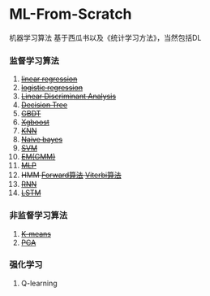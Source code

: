 # ML-From-Scratch
机器学习算法 基于西瓜书以及《统计学习方法》，当然包括DL


### 监督学习算法

1. ~~[linear regression](https://github.com/HadXu/ML-From-Scratch/blob/master/线性回归.ipynb)~~
2. ~~[logistic regression](https://github.com/HadXu/ML-From-Scratch/blob/master/对数几率回归.ipynb)~~
3. ~~[Linear Discriminant Analysis](https://github.com/HadXu/ML-From-Scratch/blob/master/线性判别分析LDA.ipynb)~~
4. ~~[Decision Tree](https://github.com/HadXu/ML-From-Scratch/blob/master/Decision%20Tree%20for%20Classification%20And%20Regression.ipynb)~~
5. ~~[GBDT](https://github.com/HadXu/ML-From-Scratch/blob/master/GBDT%20梯度提升.ipynb)~~
6. ~~[Xgboost](https://github.com/HadXu/ML-From-Scratch/blob/master/Xgboost%20算法.ipynb)~~
7. ~~[KNN](https://github.com/HadXu/ML-From-Scratch/blob/master/KNN.ipynb)~~
8. ~~[Naive bayes](https://github.com/HadXu/ML-From-Scratch/blob/master/Naive%20Bayes.ipynb)~~
9. ~~[SVM](https://github.com/HadXu/ML-From-Scratch/blob/master/SVM%20SMO.ipynb)~~
10. ~~[EM(GMM)](https://github.com/HadXu/ML-From-Scratch/blob/master/GaussianMixtureModel.ipynb)~~
11. ~~[MLP](https://github.com/HadXu/ML-From-Scratch/blob/master/utils/MLP.ipynb)~~
12. ~~HMM [Forward算法](https://github.com/HadXu/ML-From-Scratch/blob/master/HMM_forward.py) [Viterbi算法](https://github.com/HadXu/ML-From-Scratch/blob/master/Viterbi.py)~~
13. ~~[RNN](https://github.com/HadXu/ML-From-Scratch/blob/master/utils/Simple%20RNN.ipynb)~~
14. ~~[LSTM](https://github.com/HadXu/ML-From-Scratch/blob/master/LSTM_FS.ipynb)~~
### 非监督学习算法

1. ~~[K-means](https://github.com/HadXu/ML-From-Scratch/blob/master/K-means算法.ipynb)~~
2. ~~[PCA](https://github.com/HadXu/ML-From-Scratch/blob/master/PCA.ipynb)~~


### 强化学习

1. Q-learning

